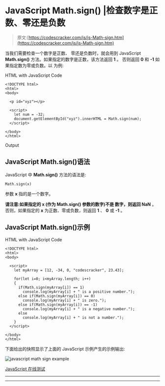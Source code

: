# JavaScript Math.sign() |检查数字是正数、零还是负数

> 原文:[https://codescracker.com/js/js-Math-sign.htm](https://codescracker.com/js/js-Math-sign.htm)

当我们需要检查一个数字是正数、 零还是负数时，就会用到 JavaScript **Math.sign()** 方法。如果指定的数字是正数，该方法返回 **1** 。 否则返回 **0** 和 **-1** 如果指定数为零或负数。以 为例:

HTML with JavaScript Code

```
<!DOCTYPE html>
<html>
<body>

  <p id="xyz"></p>

  <script>
    let num = -32;
    document.getElementById("xyz").innerHTML = Math.sign(num);
  </script>

</body>
</html>
```

Output

## JavaScript Math.sign()语法

JavaScript 中 **Math.sign()** 方法的语法是:

```
Math.sign(x)
```

参数 **x** 指的是一个数字。

**请注意:**如果指定的 **x** (作为 **Math.sign()** 参数的数字)不是 数字，则**返回 NaN** 。否则，如果指定的 **x** 为正数、零或负数，则返回 **1** 、 **0** 或 **-1** 。

## JavaScript Math.sign()示例

HTML with JavaScript Code

```
<!DOCTYPE html>
<html>
<body>

  <script>
    let myArray = [12, -34, 0, "codescracker", 23.43];

    for(let i=0; i<myArray.length; i++)
    {
      if(Math.sign(myArray[i]) == 1)
        console.log(myArray[i] + " is a positive number.");
      else if(Math.sign(myArray[i]) == 0)
        console.log(myArray[i] + " is zero.");
      else if(Math.sign(myArray[i]) == -1)
        console.log(myArray[i] + " is a negative number.");
      else
        console.log(myArray[i] + " is not a number.");
    }
  </script>

</body>
</html>
```

下面给出的快照显示了上面的 JavaScript 示例产生的示例输出:

![javascript math sign example](../Images/52bf3159cbb4d1197eec01a6838c6b1d.png)

[JavaScript 在线测试](/exam/showtest.php?subid=6)

* * *

* * *
